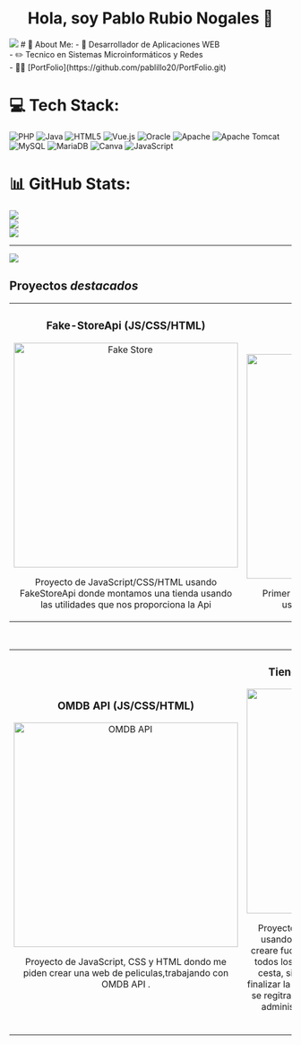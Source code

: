 <div align="center">
<h1 align="center">Hola, soy Pablo Rubio Nogales</a> 👋</h1>
</div>
<img src="https://www.nunsys.com/wp-content/uploads/2022/11/desarrollo-web.png">
# 💫 About Me:
- 📲 Desarrollador de Aplicaciones WEB<br>- ✏️ Tecnico en Sistemas Microinformáticos y Redes<br>- 🧑‍🏫 [PortFolio](https://github.com/pablillo20/PortFolio.git)


# 💻 Tech Stack:
![PHP](https://img.shields.io/badge/php-%23777BB4.svg?style=for-the-badge&logo=php&logoColor=white) ![Java](https://img.shields.io/badge/java-%23ED8B00.svg?style=for-the-badge&logo=openjdk&logoColor=white) ![HTML5](https://img.shields.io/badge/html5-%23E34F26.svg?style=for-the-badge&logo=html5&logoColor=white) ![Vue.js](https://img.shields.io/badge/vue.js-%2335495e.svg?style=for-the-badge&logo=vuedotjs&logoColor=%234FC08D) ![Oracle](https://img.shields.io/badge/Oracle-F80000?style=for-the-badge&logo=oracle&logoColor=white) ![Apache](https://img.shields.io/badge/apache-%23D42029.svg?style=for-the-badge&logo=apache&logoColor=white) ![Apache Tomcat](https://img.shields.io/badge/apache%20tomcat-%23F8DC75.svg?style=for-the-badge&logo=apache-tomcat&logoColor=black) ![MySQL](https://img.shields.io/badge/mysql-4479A1.svg?style=for-the-badge&logo=mysql&logoColor=white) ![MariaDB](https://img.shields.io/badge/MariaDB-003545?style=for-the-badge&logo=mariadb&logoColor=white) ![Canva](https://img.shields.io/badge/Canva-%2300C4CC.svg?style=for-the-badge&logo=Canva&logoColor=white) ![JavaScript](https://img.shields.io/badge/javascript-%23323330.svg?style=for-the-badge&logo=javascript&logoColor=%23F7DF1E)
# 📊 GitHub Stats:
![](https://github-readme-stats.vercel.app/api?username=pablillo20&theme=dark&hide_border=true&include_all_commits=false&count_private=false)<br/>
![](https://github-readme-streak-stats.herokuapp.com/?user=pablillo20&theme=dark&hide_border=true)<br/>
![](https://github-readme-stats.vercel.app/api/top-langs/?username=pablillo20&theme=dark&hide_border=true&include_all_commits=false&count_private=false&layout=compact)

---
[![](https://visitcount.itsvg.in/api?id=pablillo20&icon=0&color=0)](https://visitcount.itsvg.in)

<!-- Proudly created with GPRM ( https://gprm.itsvg.in ) -->


## Proyectos *destacados*
<table>
<tr>
<td width="50%">
<h3 align="center">Fake-StoreApi (JS/CSS/HTML)</h3>
<div align="center">
<a href="https://github.com/pablillo20/Tienda-FakeStoreApi.git" target="_blank"><img src="https://p92.hu/binaries/content/gallery/p92website/technologies/htmlcssjs-overview.png" width="400" alt="Fake Store"></a>
<p>Proyecto de JavaScript/CSS/HTML usando FakeStoreApi donde montamos una tienda usando las utilidades que nos proporciona la Api</p>
</div>
                                                                                      
</td>

<td width="50%">
               <br>
<h3 align="center">CLINICA (PHP-MVC)</h3>
<div align="center">                                       
<a href="https://github.com/pablillo20/ProyectoClinica-PHP.git" target="_blank"><img src="https://lh4.googleusercontent.com/proxy/Wjo9GJdGSGdRm-aIFYia-e56Qlj2WhZfKhv3VL69Gcjf5yyXkC8UpFaeessh4MUCl3u-O0yEGwFCamDIEbYI3iXUlwXrxs72jICGU-thWeoaGJsCgjWcAq2n5bQFMiYxjQ" width="400" alt="Clinica PHP"></a>
<br>
</p>Primer proyecto importante realizado de PHP, usando el Modelo Vista Controlador.</p>
</div>                                                             
</table>                                                                                 
</div>
<br>

<table>
<tr>
<td width="50%">
<h3 align="center">OMDB API (JS/CSS/HTML)</h3>
<div align="center">
<a href="https://github.com/pablillo20/ProyectoPeliculas-omdb.git" target="_blank"><img src="https://miro.medium.com/v2/resize:fit:545/1*L0NU4Ad5WZ4YFSuUeMHGSA.png" width="400" alt="OMDB API"></a>
<p>Proyecto de JavaScript, CSS y HTML dondo me piden crear una web de peliculas,trabajando con OMDB API .</p>
</div>
                                                                                      
</td>       

<td width="50%">
<h3 align="center">Tienda PHP (Proyecto en progreso)</h3>
<div align="center">
<a href="https://github.com/pablillo20/Tienda-PHP.git" target="_blank"><img src="https://i.ytimg.com/vi/9WGKFfsdLEc/hq720.jpg?sqp=-oaymwEXCK4FEIIDSFryq4qpAwkIARUAAIhCGAE=&rs=AOn4CLCw0wnEsy_ml-zQLuOw_6rk86ELEA" width="400" alt="Tienda PHP"></a>
<p>Proyecto de PHP en progreso, una tienda online usando PHP, Modelo Vista Controlador, donde creare fucionalidades como insertar productos, ver todos los productos, ver productos por categoria, cesta, simulacion de compra, envio de correo al finalizar la compra, ademas del login y regiter, donde se regitraran los usuario, a parte si el usuario es un administrador, sera el unico con el permiso de insertar producot</p>
</div>
                                                                                      
</td>  
</table>                                                                                 
</div>
<br>

